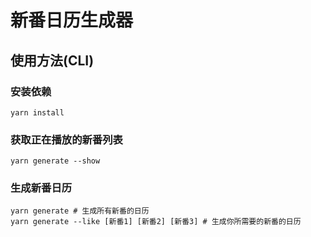 # 新番日历生成器

## 使用方法(CLI)

### 安装依赖
```shell
yarn install
```

### 获取正在播放的新番列表
```shell
yarn generate --show
```

### 生成新番日历
```shell
yarn generate # 生成所有新番的日历
yarn generate --like [新番1] [新番2] [新番3] # 生成你所需要的新番的日历
```

